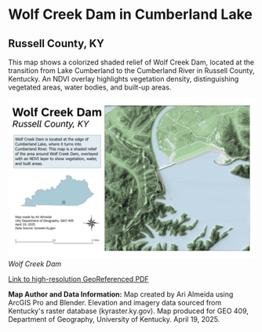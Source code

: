 # Wolf Creek Dam in Cumberland Lake
## Russell County, KY

This map shows a colorized shaded relief of Wolf Creek Dam, located at the transition from Lake Cumberland to the Cumberland River in Russell County, Kentucky. An NDVI overlay highlights vegetation density, distinguishing vegetated areas, water bodies, and built-up areas.

![Caption of map](wolfCreekDam.jpg)     
*Wolf Creek Dam*

[Link to high-resolution GeoReferenced PDF](wolfCreekDam.pdf)     

**Map Author and Data Information:** Map created by Ari Almeida using ArcGIS Pro and Blender. Elevation and imagery data sourced from Kentucky's raster database (kyraster.ky.gov). Map produced for GEO 409, Department of Geography, University of Kentucky. April 19, 2025.